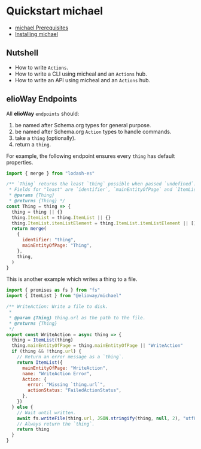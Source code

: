 # Quickstart michael

- [michael Prerequisites](/elioangels/michael/prerequisites.html)
- [Installing michael](/elioangels/michael/installing.html)

## Nutshell

- How to write `Actions`.
- How to write a CLI using micheal and an `Actions` hub.
- How to write an API using micheal and an `Actions` hub.

## elioWay Endpoints

All **elioWay** `endpoints` should:

1. be named after Schema.org types for general purpose.
2. be named after Schema.org `Action` types to handle commands.
3. take a `thing` (optionally).
4. return a `thing`.

For example, the following endpoint ensures every `thing` has default properties.

```javascript
import { merge } from "lodash-es"

/** `Thing` returns the least `thing` possible when passed `undefined`.
 * Fields for "least" are `identifier`, `mainEntityOfPage` and `ItemList`
 * @params {Thing}
 * @returns {Thing} */
const Thing = thing => {
  thing = thing || {}
  thing.ItemList = thing.ItemList || {}
  thing.ItemList.itemListElement = thing.ItemList.itemListElement || []
  return merge(
    {
      identifier: "thing",
      mainEntityOfPage: "Thing",
    },
    thing,
  )
}
```

This is another example which writes a thing to a file.

```javascript
import { promises as fs } from "fs"
import { ItemList } from "@elioway/michael"

/** WriteAction: Write a file to disk.
 *
 * @param {Thing} thing.url as the path to the file.
 * @returns {Thing}
 */
export const WriteAction = async thing => {
  thing = ItemList(thing)
  thing.mainEntityOfPage = thing.mainEntityOfPage || "WriteAction"
  if (thing && !thing.url) {
    // Return an error message as a `thing`.
    return ItemList({
      mainEntityOfPage: "WriteAction",
      name: "WriteAction Error",
      Action: {
        error: "Missing `thing.url`",
        actionStatus: "FailedActionStatus",
      },
    })
  } else {
    // Wait until written.
    await fs.writeFile(thing.url, JSON.stringify(thing, null, 2), "utf8")
    // Always return the `thing`.
    return thing
  }
}
```
